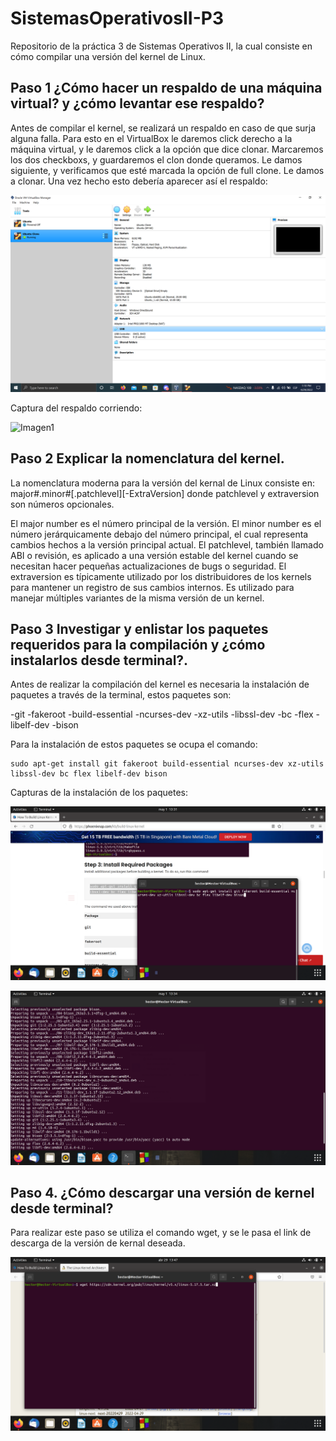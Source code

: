 # SistemasOperativosII-P3
Repositorio de la práctica 3 de Sistemas Operativos II, la cual consiste en cómo compilar una versión del kernel de Linux.

## Paso 1 ¿Cómo hacer un respaldo de una máquina virtual? y ¿cómo levantar ese respaldo?

Antes de compilar el kernel, se realizará un respaldo en caso de que surja alguna falla. Para esto en el VirtualBox le daremos click derecho a la máquina virtual, y le daremos click a la opción que dice clonar. Marcaremos los dos checkboxs, y guardaremos el clon donde queramos. Le damos siguiente, y verificamos que esté marcada la opción de full clone. Le damos a clonar. Una vez hecho esto debería aparecer así el respaldo:

![Imagen1](Capture.PNG)

Captura del respaldo corriendo: 

![Imagen1](Capture2.PNG)

## Paso 2 Explicar la nomenclatura del kernel.

La nomenclatura moderna para la versión del kernal de Linux consiste en:
major#.minor#[.patchlevel][-ExtraVersion]
donde patchlevel y extraversion son números opcionales.

El major number es el número principal de la versión.
El minor number es el número jerárquicamente debajo del número principal, el cual representa cambios hechos a la versión principal actual. 
El patchlevel, también llamado ABI o revisión, es aplicado a una versión estable del kernel cuando se necesitan hacer pequeñas actualizaciones de bugs o seguridad.
El extraversion es típicamente utilizado por los distribuidores de los kernels para mantener un registro de sus cambios internos. Es utilizado para manejar múltiples variantes de la misma versión de un kernel.

## Paso 3 Investigar y enlistar los paquetes requeridos para la compilación y ¿cómo instalarlos desde terminal?.

Antes de realizar la compilación del kernel es necesaria la instalación de paquetes a través de la terminal, estos paquetes son: 

-git
-fakeroot
-build-essential
-ncurses-dev
-xz-utils
-libssl-dev
-bc
-flex
-libelf-dev
-bison

Para la instalación de estos paquetes se ocupa el comando:

```
sudo apt-get install git fakeroot build-essential ncurses-dev xz-utils libssl-dev bc flex libelf-dev bison
```

Capturas de la instalación de los paquetes:

![Imagen1](6.png)

![Imagen1](7.png)

## Paso 4. ¿Cómo descargar una versión de kernel desde terminal?

Para realizar este paso se utiliza el comando wget, y se le pasa el link de descarga de la versión de kernal deseada.

![Imagen1](2.png)
